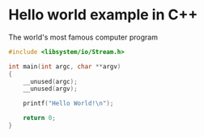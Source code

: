 # Hello world example in C++

The world's most famous computer program
```c++
#include <libsystem/io/Stream.h>

int main(int argc, char **argv)
{
    __unused(argc);
    __unused(argv);

    printf("Hello World!\n");

    return 0;
}

```
